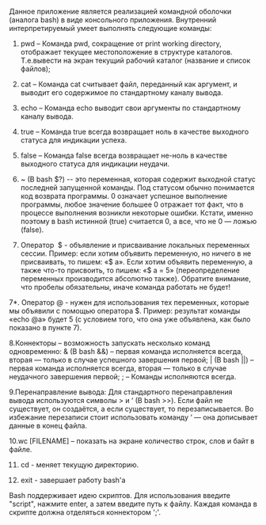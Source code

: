Данное приложение является реализацией командной оболочки (аналога bash) в виде консольного приложения. Внутренний интерпретируемый умеет выполнять следующие команды:

1. pwd – Команда pwd, сокращение от print working directory, отображает текущее местоположение в структуре каталогов. Т.е.вывести на экран текущий рабочий каталог (название и список файлов);

2. cat – Команда cat считывает файл, переданный как аргумент, и выводит его содержимое по стандартному каналу вывода.

3. echo – Команда echo выводит свои аргументы по стандартному каналу вывода.

4. true – Команда true всегда возвращает ноль в качестве выходного статуса для индикации успеха.

5. false – Команда false всегда возвращает не-ноль в качестве выходного статуса для индикации неудачи.

6. ~ (В bash $?) -- это переменная, которая содержит выходной статус последней запущенной команды. Под статусом обычно понимается код возврата программы. 0 означает успешное выполнение программы, любое значение большее 0 отражает тот факт, что в процессе выполнения возникли некоторые ошибки. Кстати, именно поэтому в bash истинной (true) считается 0, а все, что не 0 — ложью (false).

7. Оператор  $ - объявление и присваивание локальных переменных сессии.
Пример: если хотим объявить переменную, но ничего в не присваивать, то пишем: «$ a».
Если хотим объявить переменную, а также что-то присвоить, то пишем: «$ a = 5» (переопределение переменных производится абсолютно также). Обратите внимание, что пробелы обязательны, иначе команда работать не будет!

7*. Оператор @ - нужен для использования тех переменных, которые мы объявили с помощью оператора $. Пример: результат команды «echo @a» будет 5 (с условием того, что она уже объявлена, как было показано в пункте 7).

8.Коннекторы – возможность запускать несколько команд одновременно:
& (В bash &&) – первая команда исполняется всегда, вторая — только в случае успешного завершения первой;
| (В bash ||) – первая команда исполняется всегда, вторая — только в случае неудачного завершения первой;
; – Команды исполняются всегда.

9.Перенаправление вывода:
Для стандартного перенаправления вывода используются символы > и ‘ (В bash >>). Если файл не существует, он создаётся, а если существует, то перезаписывается. Во избежание перезаписи стоит использовать команду ‘ — она дописывает данные в конец файла.

10.wc [FILENAME] – показать на экране количество строк, слов и байт в файле.

11. cd - меняет текущую директорию.

12. exit - завершает работу bash'а

Bash поддерживает идею скриптов. Для использования введите "script", нажмите enter, а затем введите путь к файлу. Каждая команда в скрипте должна отделяться коннектором ';'.
